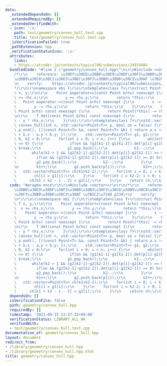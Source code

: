 ```yaml
---
data:
  _extendedDependsOn: []
  _extendedRequiredBy: []
  _extendedVerifiedWith:
  - icon: ':x:'
    path: test/geometry/convex_hull.test.cpp
    title: test/geometry/convex_hull.test.cpp
  _isVerificationFailed: true
  _pathExtension: hpp
  _verificationStatusIcon: ':x:'
  attributes:
    links:
    - https://atcoder.jp/contests/typical90/submissions/24974484
  bundledCode: "#line 2 \"geometry/convex_hull.hpp\"\n\r\n#include <vector>\r\n\r\n\
    /*\r\n    reference: \u30D7\u30ED\u30B0\u30E9\u30DF\u30F3\u30B0\u30B3\u30F3\u30C6\
    \u30B9\u30C8\u30C1\u30E3\u30EC\u30F3\u30B8\u30D6\u30C3\u30AF \u7B2C2\u7248 p234\r\
    \n    verify:    https://atcoder.jp/contests/typical90/submissions/24974484\r\n\
    */\r\n\r\nnamespace ebi {\r\n\r\ntemplate<class T>\r\nstruct Point {\r\n    T\
    \ x, y;\r\n\r\n    Point &operator+=(const Point &rhs) noexcept {\r\n        x\
    \ += rhs.x;\r\n        y += rhs.y;\r\n        return *this;\r\n    }\r\n\r\n \
    \   Point &operator-=(const Point &rhs) noexcept {\r\n        x -= rhs.x;\r\n\
    \        y -= rhs.y;\r\n        return *this;\r\n    }\r\n\r\n    Point operator-(const\
    \ Point &rhs) const noexcept {\r\n        return Point(*this) -= rhs;\r\n    }\r\
    \n\r\n    T det(const Point &rhs) const noexcept {\r\n        return x * rhs.y\
    \ - y * rhs.x;\r\n    }\r\n};\r\n\r\ntemplate<class T>\r\nstd::vector<Point<T>>\
    \ convex_hull(int n, std::vector<Point<T>> p, bool on = false) {\r\n    std::sort(p.begin(),\
    \ p.end(), [](const Point<T> &a, const Point<T> &b) { return a.x != b.x ? a.x\
    \ < b.x : a.y < b.y; });\r\n    std::vector<Point<T>> g1, g2;\r\n    int k1 =\
    \ 0, k2 = 0;\r\n    for(int i = 0; i < n; i++) {\r\n        while(k1 > 1 && (g1[k1-1]-g1[k1-2]).det(p[i]-g1[k1-1])\
    \ <= 0) {\r\n            if(on && (g1[k1-1]-g1[k1-2]).det(p[i]-g1[k1-1]) == 0)\
    \ break;\r\n            g1.pop_back();\r\n            k1--;\r\n        }\r\n \
    \       while(k2 > 1 && (g2[k2-1]-g2[k2-2]).det(p[i]-g2[k2-1]) >= 0) {\r\n   \
    \         if(on && (g2[k2-1]-g2[k2-2]).det(p[i]-g2[k2-1]) == 0) break;\r\n   \
    \         g2.pop_back();\r\n            k2--;\r\n        }\r\n        g1.push_back(p[i]);\r\
    \n        k1++;\r\n        g2.push_back(p[i]);\r\n        k2++;\r\n    }\r\n \
    \   std::vector<Point<T>> ch(k1+k2-2);\r\n    for(int i = 0; i < k1; i++) {\r\n\
    \        ch[i] = g1[i];\r\n    }\r\n    for(int i = k2-2; i > 0; i--) {\r\n  \
    \      ch[k1 + k2 - i - 2] = g2[i];\r\n    }\r\n    return ch;\r\n}\r\n\r\n}\n"
  code: "#pragma once\r\n\r\n#include <vector>\r\n\r\n/*\r\n    reference: \u30D7\u30ED\
    \u30B0\u30E9\u30DF\u30F3\u30B0\u30B3\u30F3\u30C6\u30B9\u30C8\u30C1\u30E3\u30EC\
    \u30F3\u30B8\u30D6\u30C3\u30AF \u7B2C2\u7248 p234\r\n    verify:    https://atcoder.jp/contests/typical90/submissions/24974484\r\
    \n*/\r\n\r\nnamespace ebi {\r\n\r\ntemplate<class T>\r\nstruct Point {\r\n   \
    \ T x, y;\r\n\r\n    Point &operator+=(const Point &rhs) noexcept {\r\n      \
    \  x += rhs.x;\r\n        y += rhs.y;\r\n        return *this;\r\n    }\r\n\r\n\
    \    Point &operator-=(const Point &rhs) noexcept {\r\n        x -= rhs.x;\r\n\
    \        y -= rhs.y;\r\n        return *this;\r\n    }\r\n\r\n    Point operator-(const\
    \ Point &rhs) const noexcept {\r\n        return Point(*this) -= rhs;\r\n    }\r\
    \n\r\n    T det(const Point &rhs) const noexcept {\r\n        return x * rhs.y\
    \ - y * rhs.x;\r\n    }\r\n};\r\n\r\ntemplate<class T>\r\nstd::vector<Point<T>>\
    \ convex_hull(int n, std::vector<Point<T>> p, bool on = false) {\r\n    std::sort(p.begin(),\
    \ p.end(), [](const Point<T> &a, const Point<T> &b) { return a.x != b.x ? a.x\
    \ < b.x : a.y < b.y; });\r\n    std::vector<Point<T>> g1, g2;\r\n    int k1 =\
    \ 0, k2 = 0;\r\n    for(int i = 0; i < n; i++) {\r\n        while(k1 > 1 && (g1[k1-1]-g1[k1-2]).det(p[i]-g1[k1-1])\
    \ <= 0) {\r\n            if(on && (g1[k1-1]-g1[k1-2]).det(p[i]-g1[k1-1]) == 0)\
    \ break;\r\n            g1.pop_back();\r\n            k1--;\r\n        }\r\n \
    \       while(k2 > 1 && (g2[k2-1]-g2[k2-2]).det(p[i]-g2[k2-1]) >= 0) {\r\n   \
    \         if(on && (g2[k2-1]-g2[k2-2]).det(p[i]-g2[k2-1]) == 0) break;\r\n   \
    \         g2.pop_back();\r\n            k2--;\r\n        }\r\n        g1.push_back(p[i]);\r\
    \n        k1++;\r\n        g2.push_back(p[i]);\r\n        k2++;\r\n    }\r\n \
    \   std::vector<Point<T>> ch(k1+k2-2);\r\n    for(int i = 0; i < k1; i++) {\r\n\
    \        ch[i] = g1[i];\r\n    }\r\n    for(int i = k2-2; i > 0; i--) {\r\n  \
    \      ch[k1 + k2 - i - 2] = g2[i];\r\n    }\r\n    return ch;\r\n}\r\n\r\n}"
  dependsOn: []
  isVerificationFile: false
  path: geometry/convex_hull.hpp
  requiredBy: []
  timestamp: '2021-09-15 13:37:32+09:00'
  verificationStatus: LIBRARY_ALL_WA
  verifiedWith:
  - test/geometry/convex_hull.test.cpp
documentation_of: geometry/convex_hull.hpp
layout: document
redirect_from:
- /library/geometry/convex_hull.hpp
- /library/geometry/convex_hull.hpp.html
title: geometry/convex_hull.hpp
---
```

